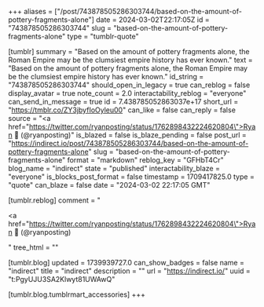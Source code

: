 +++
aliases = ["/post/743878505286303744/based-on-the-amount-of-pottery-fragments-alone"]
date = 2024-03-02T22:17:05Z
id = "743878505286303744"
slug = "based-on-the-amount-of-pottery-fragments-alone"
type = "tumblr-quote"

[tumblr]
summary = "Based on the amount of pottery fragments alone, the Roman Empire may be the clumsiest empire history has ever known."
text = "Based on the amount of pottery fragments alone, the Roman Empire may be the clumsiest empire history has ever known."
id_string = "743878505286303744"
should_open_in_legacy = true
can_reblog = false
display_avatar = true
note_count = 2.0
interactability_reblog = "everyone"
can_send_in_message = true
id = 7.438785052863037e+17
short_url = "https://tmblr.co/ZY3jbyfIoOyleu00"
can_like = false
can_reply = false
source = "<a href=\"https://twitter.com/ryanposting/status/1762898432224620804\">Ryan 🥣 (@ryanposting)</a>"
is_blazed = false
is_blaze_pending = false
post_url = "https://indirect.io/post/743878505286303744/based-on-the-amount-of-pottery-fragments-alone"
slug = "based-on-the-amount-of-pottery-fragments-alone"
format = "markdown"
reblog_key = "GFHbT4Cr"
blog_name = "indirect"
state = "published"
interactability_blaze = "everyone"
is_blocks_post_format = false
timestamp = 1709417825.0
type = "quote"
can_blaze = false
date = "2024-03-02 22:17:05 GMT"

[tumblr.reblog]
comment = "<p><a href=\"https://twitter.com/ryanposting/status/1762898432224620804\">Ryan 🥣 (@ryanposting)</a></p>"
tree_html = ""

[tumblr.blog]
updated = 1739939727.0
can_show_badges = false
name = "indirect"
title = "indirect"
description = ""
url = "https://indirect.io/"
uuid = "t:PgyUJU3SA2Klwyt81UWAwQ"

[tumblr.blog.tumblrmart_accessories]
+++
